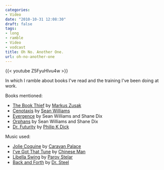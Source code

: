 ```yaml
---
categories:
- Video
date: "2010-10-31 12:08:30"
draft: false
tags:
- long
- ramble
- Video
- vodcast
title: Oh No. Another One.
url: oh-no-another-one
---
```


{{< youtube Z5FyuHIvu4w >}}

In which I ramble about books I've read and the training I've been doing
at work.

Books mentioned:

- [The Book Thief](http://www.bookdepository.com/book/9780375831003/The-Book-Thief?a_aid=geekorium) by [Markus Zusak](http://en.wikipedia.org/wiki/The_Book_Thief)
- [Cenotaxis](http://www.bookdepository.com/book/9781932265262/Cenotaxis?a_aid=geekorium) by [Sean Williams](http://en.wikipedia.org/wiki/Sean_Williams_(author))
- [Evergence](http://www.bookdepository.com/book/9781874082347/The-Prodigal-Sun?a_aid=geekorium) by Sean Williams and Shane Dix
- [Orphans](http://www.bookdepository.com/book/9780732275273/Echoes-of-Earth?a_aid=geekorium) by Sean Williams and Shane Dix
- [Dr. Futurity](http://www.bookdepository.com/book/9781400030095/Dr.-Futurity?a_aid=geekorium) by [Philip K Dick](http://en.wikipedia.org/wiki/Dr._Futurity)

Music used:

- [Jolie Coquine](http://www.youtube.com/watch?v=EE7XkaFFtGE) by [Caravan
Palace](http://www.myspace.com/caravanpalace)
- [I've Got That Tune](http://www.youtube.com/watch?v=X524UgGv-os) by
[Chinese Man](http://www.myspace.com/chinesemanrecords)
- [Libella Swing](http://www.youtube.com/watch?v=bq9DyAJpuKk) by [Parov
Stelar](http://www.parovstelar.com/)
- [Back and Forth](http://www.youtube.com/watch?v=WVvlVHdLCx0) by [Dr.
Steel](http://www.doctorsteel.com/)
